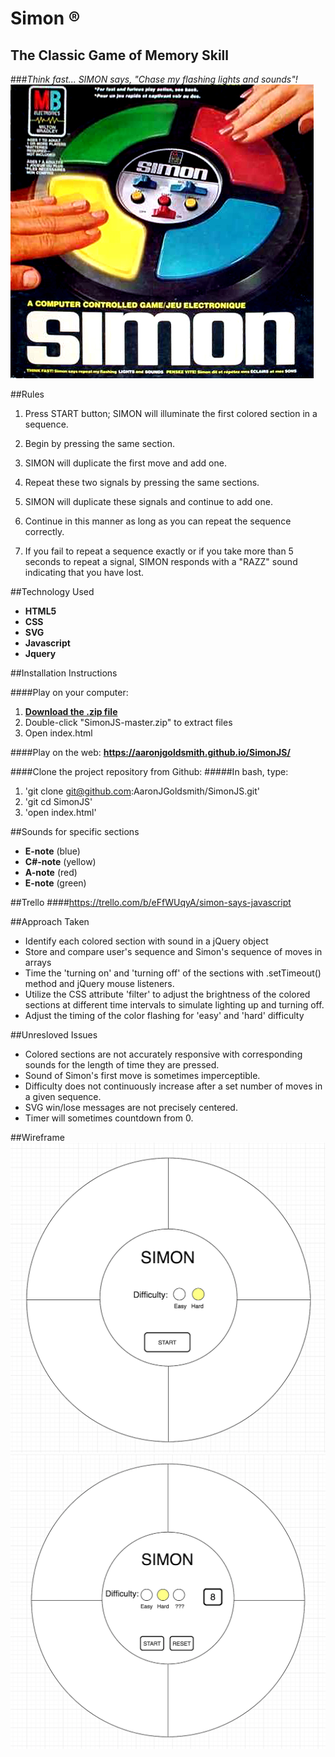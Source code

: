 # Simon ® 
## The Classic Game of Memory Skill 
###*Think fast... SIMON says, "Chase my flashing lights and sounds"!*
![](assets/pic288369.jpg)

##Rules
1. Press START button; SIMON will illuminate the first colored section in a sequence.

2. Begin by pressing the same section.

3. SIMON will duplicate the first move and add one.

4. Repeat these two signals by pressing the same sections.

5. SIMON will duplicate these signals and continue to add one.

6. Continue in this manner as long as you can repeat the sequence correctly.

7. If you fail to repeat a sequence exactly or if you take more than 5 seconds to repeat a signal, SIMON responds with a
"RAZZ" sound indicating that you have lost.

##Technology Used
* **HTML5**
* **CSS**
* **SVG**
* **Javascript**
* **Jquery**




##Installation Instructions

####Play on your computer:
1. [**Download the .zip file**](https://github.com/AaronJGoldsmith/SimonJS/archive/master.zip)
2. Double-click "SimonJS-master.zip" to extract files 
3. Open index.html

####Play on the web: **<https://aaronjgoldsmith.github.io/SimonJS/>**



####Clone the project repository from Github:
#####In bash, type:
1. 'git clone git@github.com:AaronJGoldsmith/SimonJS.git'
2. 'git cd SimonJS'
3. 'open index.html'


##Sounds for specific sections
* **E-note** (blue)
* **C#-note** (yellow)
* **A-note** (red)
* **E-note** (green)

##Trello
####<https://trello.com/b/eFfWUqyA/simon-says-javascript>

##Approach Taken
* Identify each colored section with sound in a jQuery object
* Store and compare user's sequence and Simon's sequence of moves in arrays
* Time the 'turning on' and 'turning off' of the sections with .setTimeout() method and jQuery mouse listeners.
* Utilize the CSS attribute 'filter' to adjust the brightness of the colored sections at different time intervals to simulate lighting up and turning off.
* Adjust the timing of the color flashing for 'easy' and 'hard' difficulty

##Unresloved Issues
* Colored sections are not accurately responsive with corresponding sounds for the length of time they are pressed.
* Sound of Simon's first move is sometimes imperceptible.
* Difficulty does not continuously increase after a set number of moves in a given sequence.
* SVG win/lose messages are not precisely centered.
* Timer will sometimes countdown from 0.

##Wireframe
![](assets/Simon.png)
![](assets/Simon2.png)

